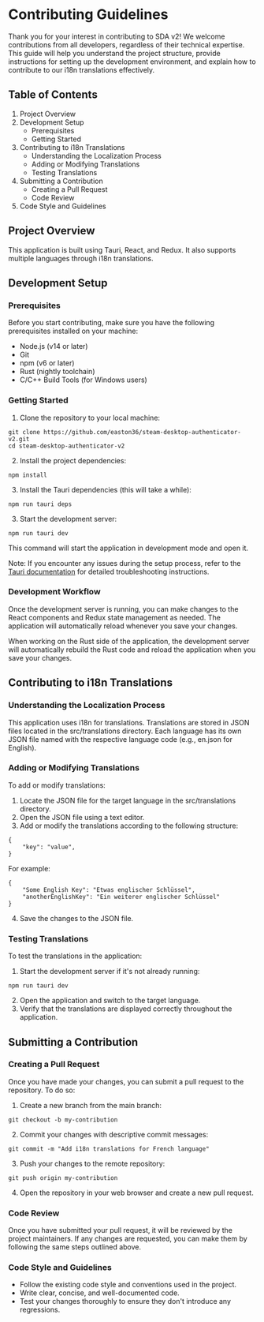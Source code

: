 # Contributing Guidelines

Thank you for your interest in contributing to SDA v2! We welcome contributions from all developers, regardless of their technical expertise. This guide will help you understand the project structure, provide instructions for setting up the development environment, and explain how to contribute to our i18n translations effectively.

## Table of Contents
1. Project Overview
2. Development Setup
	- Prerequisites
	- Getting Started
3. Contributing to i18n Translations
	  - Understanding the Localization Process
	  - Adding or Modifying Translations
	  - Testing Translations
4. Submitting a Contribution
	  - Creating a Pull Request
	  - Code Review
5. Code Style and Guidelines

## Project Overview
This application is built using Tauri, React, and Redux. It also supports multiple languages through i18n translations.

## Development Setup
### Prerequisites
Before you start contributing, make sure you have the following prerequisites installed on your machine:

 - Node.js (v14 or later)
 - Git
 - npm (v6 or later)
 - Rust (nightly toolchain)
 - C/C++ Build Tools (for Windows users)

### Getting Started
1. Clone the repository to your local machine:
```
git clone https://github.com/easton36/steam-desktop-authenticator-v2.git
cd steam-desktop-authenticator-v2
```
2. Install the project dependencies:
```
npm install
```
3. Install the Tauri dependencies (this will take a while):
```
npm run tauri deps
```
3. Start the development server:
```
npm run tauri dev
```
This command will start the application in development mode and open it.

Note: If you encounter any issues during the setup process, refer to the [Tauri documentation](https://tauri.app/v1/guides/getting-started/prerequisites) for detailed troubleshooting instructions.

### Development Workflow
Once the development server is running, you can make changes to the React components and Redux state management as needed. The application will automatically reload whenever you save your changes.

When working on the Rust side of the application, the development server will automatically rebuild the Rust code and reload the application when you save your changes.

## Contributing to i18n Translations
### Understanding the Localization Process
This application uses i18n for translations. Translations are stored in JSON files located in the src/translations directory. Each language has its own JSON file named with the respective language code (e.g., en.json for English).

### Adding or Modifying Translations
To add or modify translations:

1. Locate the JSON file for the target language in the src/translations directory.
2. Open the JSON file using a text editor.
3. Add or modify the translations according to the following structure:
```
{
	"key": "value",
}
```
For example:
```
{
	"Some English Key": "Etwas englischer Schlüssel",
	"anotherEnglishKey": "Ein weiterer englischer Schlüssel"
}
```
4. Save the changes to the JSON file.

### Testing Translations
To test the translations in the application:

1. Start the development server if it's not already running:
```
npm run tauri dev
```
2. Open the application and switch to the target language.
3. Verify that the translations are displayed correctly throughout the application.

## Submitting a Contribution
### Creating a Pull Request
Once you have made your changes, you can submit a pull request to the repository. To do so:

1. Create a new branch from the main branch:
```
git checkout -b my-contribution
```
2. Commit your changes with descriptive commit messages:
```
git commit -m "Add i18n translations for French language"
```
3. Push your changes to the remote repository:
```
git push origin my-contribution
```
4. Open the repository in your web browser and create a new pull request.

### Code Review
Once you have submitted your pull request, it will be reviewed by the project maintainers. If any changes are requested, you can make them by following the same steps outlined above.

### Code Style and Guidelines
 - Follow the existing code style and conventions used in the project.
 - Write clear, concise, and well-documented code.
 - Test your changes thoroughly to ensure they don't introduce any regressions.
